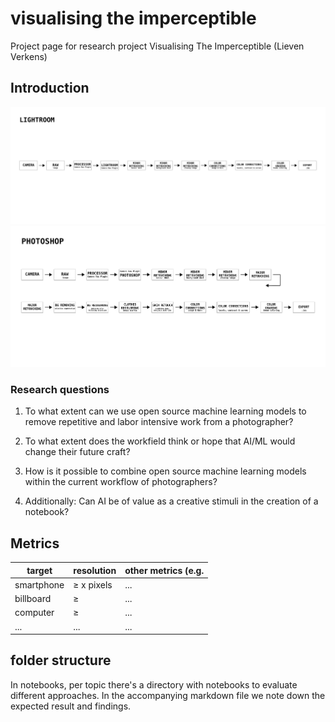 # visualising the imperceptible

Project page for research project Visualising The Imperceptible (Lieven Verkens)

## Introduction

![lookbook](./images/Timeline_LB_Retouching_Lightroom.png)
![lookbook](./images/Timeline_LB_Retouching_Photoshop.png)

### Research questions

1. To what extent can we use open source machine learning models to remove repetitive and labor intensive work from a photographer?
2. To what extent does the workfield think or hope that AI/ML would change their future craft?
3. How is it possible to combine open source machine learning models within the current workflow of photographers?


4. Additionally: Can AI be of value as a creative stimuli in the creation of a notebook?

## Metrics

| target     | resolution | other metrics (e.g. |
| ---------- | ---------- | ------------------- |
| smartphone | ≥ x pixels | ...                 |
| billboard  | ≥          | ...                 |
| computer   | ≥          | ...                 |
| ...        | ...        | ...                 |

## folder structure

In notebooks, per topic there's a directory with notebooks to evaluate different approaches. In the accompanying markdown file we note down the expected result and findings.
